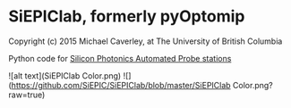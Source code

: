 # SiEPIClab, formerly pyOptomip
Copyright (c) 2015 Michael Caverley, at The University of British Columbia

Python code for <a href="https://siepic.ubc.ca/silicon-photonics-design-book/automated-probe-station/">Silicon Photonics Automated Probe stations</a>

![alt text](SiEPIClab Color.png)
![](https://github.com/SiEPIC/SiEPIClab/blob/master/SiEPIClab Color.png?raw=true)


